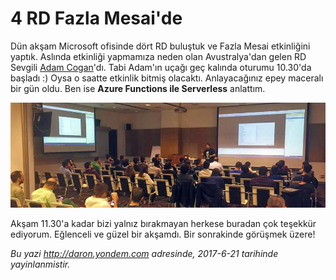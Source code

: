 # 4 RD Fazla Mesai'de 

Dün akşam Microsoft ofisinde dört RD buluştuk ve Fazla Mesai etkinliğini yaptık. Aslında etkinliği yapmamıza neden olan Avustralya'dan gelen RD Sevgili [Adam Cogan](http://adamcogan.com/)'dı. Tabi Adam'ın uçağı geç kalında oturumu 10.30'da başladı :) Oysa o saatte etkinlik bitmiş olacaktı. Anlayacağınız epey maceralı bir gün oldu. Ben ise **Azure Functions ile Serverless** anlattım. 

![](media/4-RD-Fazla-Mesai/oturum.jpg)

Akşam 11.30'a kadar bizi yalnız bırakmayan herkese buradan çok teşekkür ediyorum. Eğlenceli ve güzel bir akşamdı. Bir sonrakinde görüşmek üzere!


*Bu yazi http://daron.yondem.com adresinde, 2017-6-21 tarihinde yayinlanmistir.*